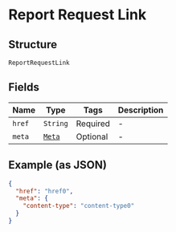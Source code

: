 
# Report Request Link

## Structure

`ReportRequestLink`

## Fields

| Name | Type | Tags | Description |
|  --- | --- | --- | --- |
| `href` | `String` | Required | - |
| `meta` | [`Meta`](../../doc/models/meta.md) | Optional | - |

## Example (as JSON)

```json
{
  "href": "href0",
  "meta": {
    "content-type": "content-type0"
  }
}
```

